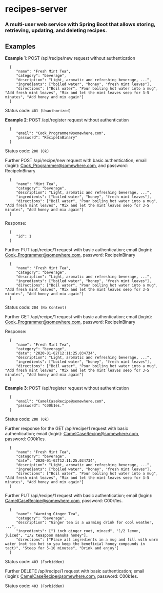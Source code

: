 # recipes-server


### A multi-user web service with Spring Boot that allows storing, retrieving, updating, and deleting recipes. 


## Examples
**Example 1**: POST /api/recipe/new request without authentication

      {
         "name": "Fresh Mint Tea",
         "category": "beverage",
         "description": "Light, aromatic and refreshing beverage, ...",
         "ingredients": ["boiled water", "honey", "fresh mint leaves"],
         "directions": ["Boil water", "Pour boiling hot water into a mug", "Add fresh mint leaves", "Mix and let the mint leaves seep for 3-5 minutes", "Add honey and mix again"]
      }
   
Status code: `401 (Unauthorized)`

**Example 2**: POST /api/register request without authentication

      {
         "email": "Cook_Programmer@somewhere.com",
         "password": "RecipeInBinary"
      }

Status code: `200 (Ok)`

Further POST /api/recipe/new request with basic authentication; email (login): Cook_Programmer@somewhere.com, and password: RecipeInBinary

      {
         "name": "Mint Tea",
         "category": "beverage",
         "description": "Light, aromatic and refreshing beverage, ...",
         "ingredients": ["boiled water", "honey", "fresh mint leaves"],
         "directions": ["Boil water", "Pour boiling hot water into a mug", "Add fresh mint leaves", "Mix and let the mint leaves seep for 3-5 minutes", "Add honey and mix again"]
      }
      
Response:

      {
         "id": 1
      }
      
Further PUT /api/recipe/1 request with basic authentication; email (login): Cook_Programmer@somewhere.com, password: RecipeInBinary

      {
         "name": "Fresh Mint Tea",
         "category": "beverage",
         "description": "Light, aromatic and refreshing beverage, ...",
         "ingredients": ["boiled water", "honey", "fresh mint leaves"],
         "directions": ["Boil water", "Pour boiling hot water into a mug", "Add fresh mint leaves", "Mix and let the mint leaves seep for 3-5 minutes", "Add honey and mix again"]
      }
Status code: `204 (No Content)`

Further GET /api/recipe/1 request with basic authentication; email (login): Cook_Programmer@somewhere.com, password: RecipeInBinary

Response:

      {
         "name": "Fresh Mint Tea",
         "category": "beverage",
         "date": "2020-01-02T12:11:25.034734",
         "description": "Light, aromatic and refreshing beverage, ...",
         "ingredients": ["boiled water", "honey", "fresh mint leaves"],
         "directions": ["Boil water", "Pour boiling hot water into a mug", "Add fresh mint leaves", "Mix and let the mint leaves seep for 3-5 minutes", "Add honey and mix again"]
      }

**Example 3**: POST /api/register request without authentication

      {
         "email": "CamelCaseRecipe@somewhere.com",
         "password": "C00k1es."
      }

Status code: `200 (Ok)`

Further response for the GET /api/recipe/1 request with basic authentication; email (login): CamelCaseRecipe@somewhere.com, password: C00k1es.

      {
         "name": "Fresh Mint Tea",
         "category": "beverage",
         "date": "2020-01-02T12:11:25.034734",
         "description": "Light, aromatic and refreshing beverage, ...",
         "ingredients": ["boiled water", "honey", "fresh mint leaves"],
         "directions": ["Boil water", "Pour boiling hot water into a mug", "Add fresh mint leaves", "Mix and let the mint leaves seep for 3-5 minutes", "Add honey and mix again"]
      }

Further PUT /api/recipe/1 request with basic authentication; email (login): CamelCaseRecipe@somewhere.com, password: C00k1es.

      {
         "name": "Warming Ginger Tea",
         "category": "beverage",
         "description": "Ginger tea is a warming drink for cool weather, ...",
         "ingredients": ["1 inch ginger root, minced", "1/2 lemon, juiced", "1/2 teaspoon manuka honey"],
         "directions": ["Place all ingredients in a mug and fill with warm water (not too hot so you keep the beneficial honey compounds in tact)", "Steep for 5-10 minutes", "Drink and enjoy"]
      }
Status code: `403 (Forbidden)`

Further DELETE /api/recipe/1 request with basic authentication; email (login): CamelCaseRecipe@somewhere.com, password: C00k1es.

Status code: `403 (Forbidden)`
